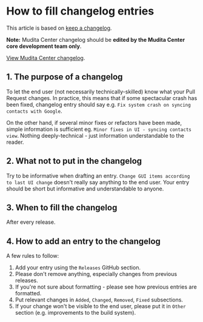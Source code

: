 # How to fill changelog entries

This article is based on [keep a changelog](https://keepachangelog.com/en/1.0.0/).

**Note:** Mudita Center changelog should be **edited by the Mudita Center core development team only**.

[View Mudita Center changelog](https://github.com/Mudita/mudita-center/releases).

## 1. The purpose of a changelog
To let the end user (not necessarily technically-skilled) know what your Pull Request changes. In practice, this means that if some spectacular crash has been fixed, changelog entry should say e.g. `Fix system crash on syncing contacts with Google`.

On the other hand, if several minor fixes or refactors have been made, simple information is sufficient eg. `Minor fixes in UI - syncing contacts view`. Nothing deeply-technical - just information understandable to the reader.

## 2. What not to put in the changelog
Try to be informative when drafting an entry. `Change GUI items according to last UI change` doesn't really say anything to the end user. Your entry should be short but informative and understandable to anyone.

## 3. When to fill the changelog
After every release.

## 4. How to add an entry to the changelog

A few rules to follow:

1. Add your entry using the `Releases` GitHub section.
2. Please don't remove anything, especially changes from previous releases.
3. If you're not sure about formatting - please see how previous entries are formatted.
4. Put relevant changes in `Added`, `Changed`, `Removed`, `Fixed` subsections.
5. If your change won't be visible to the end user, please put it in `Other` section (e.g. improvements to the build system).